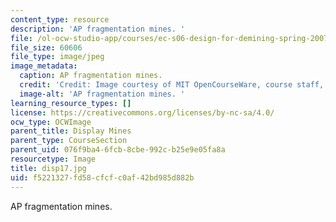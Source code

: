 ```yaml
---
content_type: resource
description: 'AP fragmentation mines. '
file: /ol-ocw-studio-app/courses/ec-s06-design-for-demining-spring-2007/f5221327fd58cfcfc0af42bd985d882b_disp17.jpg
file_size: 60606
file_type: image/jpeg
image_metadata:
  caption: AP fragmentation mines.
  credit: 'Credit: Image courtesy of MIT OpenCourseWare, course staff, and students.'
  image-alt: 'AP fragmentation mines. '
learning_resource_types: []
license: https://creativecommons.org/licenses/by-nc-sa/4.0/
ocw_type: OCWImage
parent_title: Display Mines
parent_type: CourseSection
parent_uid: 076f9ba4-6fcb-8cbe-992c-b25e9e05fa8a
resourcetype: Image
title: disp17.jpg
uid: f5221327-fd58-cfcf-c0af-42bd985d882b
---
```

AP fragmentation mines. 